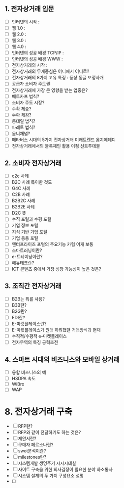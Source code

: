 ## 1. 전자상거래 입문
- [ ] 인터넷의 시작 : 
- [ ] 웹 1.0 : 
- [ ] 웹 2.0 : 
- [ ] 웹 3.0 : 
- [ ] 웹 4.0 : 
- [ ] 인터넷의 성공 배경 TCP/IP : 
- [ ] 인터넷의 성공 배경 WWW : 
- [ ] 전자상거래의 시작 : 
- [ ] 전자상거래의 무게중심은 어디에서 어디로?
- [ ] 전자상거래의 8가지 고유 특징 : 풍상 동글 보정사개 
- [ ] 공급자 소비자 주도권
- [ ] 전자상거래에 가장 큰 영향을 받는 업종은?
- [ ] 메트카프 법칙?
- [ ] 소비자 주도 시장?
- [ ] 수확 체증?
- [ ] 수확 체감?
- [ ] 롱테일 법칙?
- [ ] 파레토 법칙?
- [ ] 옴니채널?
- [ ] 메타버스 시대의 5가지 전자상거래 미래트렌드 옴지메데디
- [ ] 전자상거래에서의 블록체인 활용 이점 신트투데블

## 2. 소비자 전자상거래
- [ ] c2c 사례
- [ ] B2C 사례 특이한 것도
- [ ] G4C 사례
- [ ] C2B 사례
- [ ] B2B2C 사례
- [ ] B2B2E 사례
- [ ] D2C 뜻
- [ ] 수직 포털과 수평 포털
- [ ] 기업 정보 포털
- [ ] 지식 기반 기업 포털
- [ ] 기업 응용 포털
- [ ] 엔터프라이즈 포털의 주요기능 카협 어개 보통 
- [ ] 스마트러닝이란?
- [ ] e-트레이닝이란?
- [ ] 에듀테크란?
- [ ] ICT 콘텐츠 중에서 가장 성장 가능성이 높은 것은?

## 3. 조직간 전자상거래
- [ ] B2B는 뭐를 사용?
- [ ] B3B란?
- [ ] B2G란?
- [ ] EDI란?
- [ ] E-마켓플레이스란?
- [ ] E-마켓플레이스가 원래 하려했던 거래방식과 현재
- [ ] 수직적/수평적 e-마켓플레이스
- [ ] 전자무역의 특징 공혁조전

## 4. 스마트 시대의 비즈니스와 모바일 상거래
- [ ] 융합 비즈니스의 예
- [ ] HSDPA 속도
- [ ] WiBro
- [ ] WAP

# 8. 전자상거래 구축
- [ ] RFP란?
- [ ] RFP와 같이 전달하기도 하는 것은?
- [ ] 제안서란?
- [ ] 구매자 페르소나란?
- [ ] swot분석이란?
- [ ] milestones란?
- [ ] 시스템개발 생명주기 시시시테실
- [ ] 사이트 구축을 위한 의사결정이 필요한 분야 하소통사
- [ ] 시스템 설계의 두 가지 구성요소 설명
- [ ] 

























































